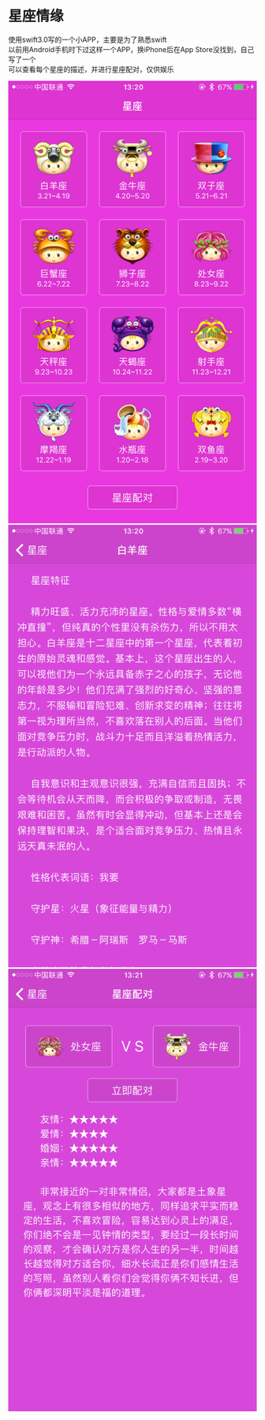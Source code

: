 # 星座情缘
使用swift3.0写的一个小APP，主要是为了熟悉swift<br>
以前用Android手机时下过这样一个APP，换iPhone后在App Store没找到，自己写了一个<br>
可以查看每个星座的描述，并进行星座配对，仅供娱乐

![](https://raw.githubusercontent.com/misslove1015/Constellation/master/IMG_2020.PNG)
![](https://raw.githubusercontent.com/misslove1015/Constellation/master/IMG_2021.PNG)
![](https://raw.githubusercontent.com/misslove1015/Constellation/master/IMG_2022.PNG)

